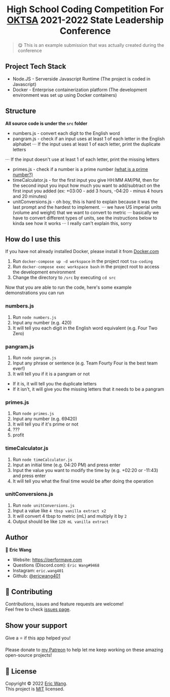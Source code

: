 <h1 align="center">High School Coding Competition For <a href="https://oktsa.org">OKTSA</a> 2021-2022 State Leadership Conference</h1>

> 😋 This is an example submission that was actually created during the conference

## Project Tech Stack

* Node.JS - Serverside Javascript Runtime (The project is coded in Javascript)
* Docker - Enterprise containerization platform (The development environment was set up using Docker containers)

## Structure

**All source code is under the `src` folder**

* numbers.js - convert each digit to the English word
* pangram.js - check if an input uses at least 1 of each letter in the English alphabet
⋅⋅⋅ If the input uses at least 1 of each letter, print the duplicate letters

⋅⋅⋅ If the input doesn't use at least 1 of each letter, print the missing letters
* primes.js - check if a number is a prime number <a href="https://www.techtarget.com/whatis/definition/prime-number#:~:text=A%20prime%20number%20is%20a,factors%20are%20called%20composite%20numbers.">(what is a prime number?)</a>
* timeCalculator.js - for the first input you give HH:MM AM/PM, then for the second input you input how much you want to add/subtract on the first input you added (ex: +03:00 - add 3 hours, -04:20 - minus 4 hours and 20 minutes)
* unitConversions.js - oh boy, this is hard to explain because it was the last prompt and the hardest to implement.
⋅⋅⋅ we have US imperial units (volume and weight) that we want to convert to metric
⋅⋅⋅ basically we have to convert different types of units, see the instructions below to kinda see how it works
⋅⋅⋅ I really can't explain this, sorry

## How do I use this

If you have not already installed Docker, please install it from [Docker.com](https://docker.com)

1. Run `docker-compose up -d workspace` in the project root `tsa-coding`
2. Run `docker-compose exec workspace bash` in the project root to access the development environment
3. Change the directory to `/src` by executing `cd src`


Now that you are able to run the code, here's some example demonstrations you can run

### numbers.js

1. Run `node numbers.js`
2. Input any number (e.g. 420)
3. It will tell you each digit in the English word equivalent (e.g. Four Two Zero)

### pangram.js

1. Run `node pangram.js`
2. Input any phrase or sentence (e.g. Team Fourty Four is the best team ever!)
3. It will tell you if it is a pangram or not
* If it is, it will tell you the duplicate letters
* If it isn't, it will give you the missing letters that it needs to be a pangram

### primes.js

1. Run `node primes.js`
2. Input any number (e.g. 69420)
3. It will tell you if it's prime or not
4. ???
5. profit

### timeCalculator.js

1. Run `node timeCalculator.js`
2. Input an initial time (e.g. 04:20 PM) and press enter
3. Input the value you want to modify the time by (e.g. +02:20 or -11:43) and press enter
4. It will tell you what the final time would be after doing the operation

### unitConversions.js

1. Run `node unitConversions.js`
2. Input a value like `4 tbsp vanilla extract x2`
3. It will convert 4 tbsp to metric (mL) and multiply it by `2`
4. Output should be like `120 mL vanilla extract`

## Author

👤 **Eric Wang**

* Website: https://performave.com
* Questions (Discord.com): `Eric Wang#9468`
* Instagram: `eric.wang401`
* Github: [@ericwang401](https://github.com/ericwang401)

## 🤝 Contributing

Contributions, issues and feature requests are welcome!<br />Feel free to check [issues page](https://github.com/ericwang401/pane/issues).

## Show your support

Give a ⭐️ if this app helped you!

Please donate to [my Patreon](https://www.patreon.com/performave) to help let me keep working on these amazing open-source projects!

## 📝 License

Copyright © 2022 [Eric Wang](https://github.com/ericwang401).<br />
This project is [MIT](https://github.com/ericwang401/pane/blob/main/LICENSE) licensed.